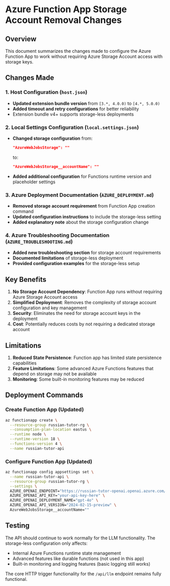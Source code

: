 # Azure Function App Storage Account Removal Changes

## Overview

This document summarizes the changes made to configure the Azure Function App to work without requiring Azure Storage Account access with storage keys.

## Changes Made

### 1. Host Configuration (`host.json`)
- **Updated extension bundle version** from `[3.*, 4.0.0)` to `[4.*, 5.0.0)`
- **Added timeout and retry configurations** for better reliability
- Extension bundle v4+ supports storage-less deployments

### 2. Local Settings Configuration (`local.settings.json`)
- **Changed storage configuration** from:
  ```json
  "AzureWebJobsStorage": ""
  ```
  to:
  ```json
  "AzureWebJobsStorage__accountName": ""
  ```
- **Added additional configuration** for Functions runtime version and placeholder settings

### 3. Azure Deployment Documentation (`AZURE_DEPLOYMENT.md`)
- **Removed storage account requirement** from Function App creation command
- **Updated configuration instructions** to include the storage-less setting
- **Added explanatory note** about the storage configuration change

### 4. Azure Troubleshooting Documentation (`AZURE_TROUBLESHOOTING.md`)
- **Added new troubleshooting section** for storage account requirements
- **Documented limitations** of storage-less deployment
- **Provided configuration examples** for the storage-less setup

## Key Benefits

1. **No Storage Account Dependency**: Function App runs without requiring Azure Storage Account access
2. **Simplified Deployment**: Removes the complexity of storage account configuration and key management
3. **Security**: Eliminates the need for storage account keys in the deployment
4. **Cost**: Potentially reduces costs by not requiring a dedicated storage account

## Limitations

1. **Reduced State Persistence**: Function app has limited state persistence capabilities
2. **Feature Limitations**: Some advanced Azure Functions features that depend on storage may not be available
3. **Monitoring**: Some built-in monitoring features may be reduced

## Deployment Commands

### Create Function App (Updated)
```bash
az functionapp create \
  --resource-group russian-tutor-rg \
  --consumption-plan-location eastus \
  --runtime node \
  --runtime-version 18 \
  --functions-version 4 \
  --name russian-tutor-api
```

### Configure Function App (Updated)
```bash
az functionapp config appsettings set \
  --name russian-tutor-api \
  --resource-group russian-tutor-rg \
  --settings \
  AZURE_OPENAI_ENDPOINT="https://russian-tutor-openai.openai.azure.com/" \
  AZURE_OPENAI_API_KEY="your-api-key-here" \
  AZURE_OPENAI_DEPLOYMENT_NAME="gpt-4o" \
  AZURE_OPENAI_API_VERSION="2024-02-15-preview" \
  AzureWebJobsStorage__accountName=""
```

## Testing

The API should continue to work normally for the LLM functionality. The storage-less configuration only affects:
- Internal Azure Functions runtime state management
- Advanced features like durable functions (not used in this app)
- Built-in monitoring and logging features (basic logging still works)

The core HTTP trigger functionality for the `/api/llm` endpoint remains fully functional.